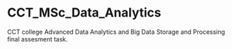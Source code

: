 # CCT_MSc_Data_Analytics
CCT college Advanced Data Analytics and Big Data Storage and Processing final assesment task.

